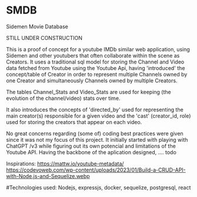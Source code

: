 # SMDB
Sidemen Movie Database

STILL UNDER CONSTRUCTION

This is a proof of concept for a youtube IMDb similar web application, using Sidemen and other youtubers that often collaborate within the scene as Creators.
It uses a traditional sql model for storing the Channel and Video data fetched from Youtube using the Youtube Api, having 'introduced' the concept/table of Creator in order to represent multiple Channels owned by one Creator and simultaneously Channels owned by multiple Creators.

The tables Channel_Stats and Video_Stats are used for keeping (the evolution of the channel/video) stats over time.

It also introduces the concepts of 'directed_by' used for representing the main creator(s) responsible for a given video and the 'cast' (creator_id, role) used for storing the creators that appear on each video.


No great concerns regarding (some of) coding best practices were given since it was not my focus of this project. It initially started with playing with ChatGPT /v3 while figuring out its own potencial and limitations of the Youtube API. Having the backbone of the aplication designed, .... todo


Inspirations:
https://mattw.io/youtube-metadata/
https://codevoweb.com/wp-content/uploads/2023/01/Build-a-CRUD-API-with-Node.js-and-Sequelize.webp

#Technologies used: Nodejs, expressjs, docker, sequelize, postgresql, react

